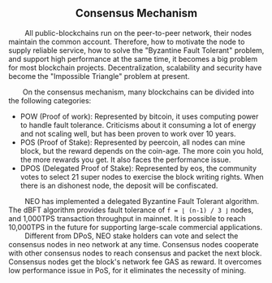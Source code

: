 <center><h2>Consensus Mechanism</h2></center>

&emsp;&emsp; All public-blockchains run on the peer-to-peer network, their nodes maintain the common account. Therefore, how to motivate the node to supply reliable service, how to solve the "Byzantine Fault Tolerant" problem, and support high performance at the same time, it becomes a big problem for most blockchain projects. Decentralization, scalability and security have become the "Impossible Triangle" problem at present.

&emsp;&emsp;On the consensus mechanism, many blockchains can be divided into the following categories:

- POW (Proof of work): Represented by bitcoin, it uses computing power to handle fault tolerance. Criticisms about it consuming a lot of energy and not scaling well, but has been proven to work over 10 years.
- POS (Proof of Stake):  Represented by peercoin, all nodes can mine block, but the reward depends on the coin-age. The more coin you hold, the more rewards you get. It also faces the performance issue.
- DPOS (Delegated Proof of Stake): Represented by eos, the community votes to select 21 super nodes to exercise the block writing rights. When there is an dishonest node, the deposit will be confiscated.


&emsp;&emsp; NEO has implemented a delegated Byzantine Fault Tolerant algorithm. The dBFT algorithm provides fault tolerance of `f = ⌊ (n-1) / 3 ⌋` nodes, and 1,000TPS transaction throughput in mainnet. It is possible to reach 10,000TPS in the future for supporting large-scale commercial applications.<br/>
&emsp;&emsp; Different from DPoS, NEO stake holders can vote and select the consensus nodes in neo network at any time. Consensus nodes cooperate with other consensus nodes to reach consensus and packet the next block. Consensus nodes get the block's network fee GAS as reward. It overcomes low performance issue in PoS, for it eliminates the necessity of mining.